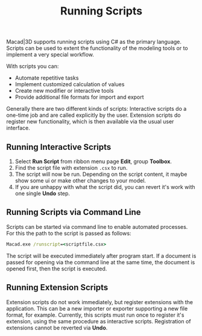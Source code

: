 ﻿---
uid: 0857be7d-eabe-40e1-bda3-a3415b29a4cd
title: Running Scripts
icon: ScriptIcon.svg
---
Macad\|3D supports running scripts using C# as the primary language. Scripts can be used to extent the functionality of the modeling tools or to implement a very special workflow.

With scripts you can:
* Automate repetitive tasks
* Implement customized calculation of values
* Create new modifier or interactive tools
* Provide additional file formats for import and export

Generally there are two different kinds of scripts: Interactive scripts do a one-time job and are called explicitly by the user. Extension scripts do register new functionality, which is then available via the usual user interface.

## Running Interactive Scripts
1. Select __Run Script__ from ribbon menu page __Edit__, group __Toolbox__.
2. Find the script file with extension `.csx` to run.
3. The script will now be run. Depending on the script content, it maybe show some ui or make other changes to your model.
4. If you are unhappy with what the script did, you can revert it's work with one single __Undo__ step.

## Running Scripts via Command Line
Scripts can be started via command line to enable automated processes. For this the path to the script is passed as follows:

```cmd
Macad.exe /runscript=<scriptfile.csx>
```

The script will be executed immediately after program start. If a document is passed for opening via the command line at the same time, the document is opened first, then the script is executed.

## Running Extension Scripts
Extension scripts do not work immediately, but register extensions with the application. This can be a new importer or exporter supporting a new file format, for example. Currently, this scripts must run once to register it's extension, using the same procedure as interactive scripts. Registration of extensions cannot be reverted via __Undo__.